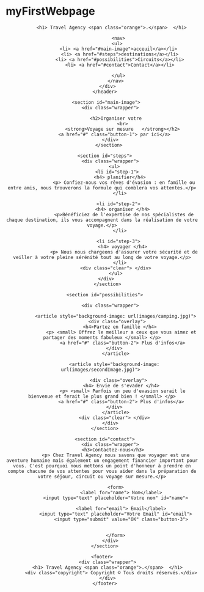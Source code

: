 # myFirstWebpage


<!Doctype html>
<html>
  <head>
      <meta charset="utf-8">
    <link href="styles.css" rel="stylesheet">
      <link href="https://fonts.googleapis.com/css2?family=Crete+Round&display=swap" rel="stylesheet"> 
      <title>Chris's 1st website</title>
  </head>

  <body>
    <header>
       <div class="wrapper">

           <h1> Travel Agency <span class="orange">.</span>  </h1>
              
                <nav>
               <ul>
                  <li> <a href="#main-image">acceuil</a></li>  
                  <li> <a href="#steps">destinations</a></li> 
                  <li> <a href="#possibilities">Circuits</a></li> 
                  <li> <a href="#contact">Contact</a></li> 
                  
                </ul>
              </nav>
        </div>
      </header>
      
        <section id="main-image"> 
           <div class="wrapper"> 
              
               <h2>Organiser votre 
                   <br>
                   <strong>Voyage sur mesure   </strong></h2>
               <a href="#" class="button-1"> par ici</a>  
          </div>
         </section>
      
      <section id="steps">
          <div class="wrapper">
             <ul>
                <li id="step-1"> 
                 <h4> planifier</h4>
                    <p> Confiez-nous vos rêves d'évasion : en famille ou entre amis, nous trouverons la formule qui comblera vos attentes.</p>
                 </li>
                 
                 <li id="step-2"> 
                   <h4> organiser </h4>
                    <p>Bénéficiez de l'expertise de nos spécialistes de chaque destination, ils vous accompagnent dans la réalisation de votre voyage.</p>
                 </li>
                 
                 <li id="step-3"> 
                   <h4> voyager </h4>
                    <p> Nous nous chargeons d'assurer votre sécurité et de veiller à votre pleine sérénité tout au long de votre voyage.</p>
                 </li>
              <div class="clear"> </div>
              </ul>
          </div>   
        </section>
      
      <section id="possibilities">
         
          <div class="wrapper">
            
              <article style="background-image: url(images/camping.jpg)">
               <div class="overlay">
                 <h4>Partez en famille </h4>
                  <p> <small> Offrez le meilleur a ceux que vous aimez et partager des moments fabuleux </small> </p>
                   <a href="#" class="button-2"> Plus d'infos</a>
                 </div>    
              </article>
              
             <article style="background-image: url(images/secondImage.jpg)"> 
              
                <div class="overlay">
                  <h4> Envie de s'evader </h4>
                   <p> <small> Parfois un peu d'evasion serait le bienvenue et ferait le plus grand bien ! </small> </p>
                  <a href="#" class="button-2"> Plus d'infos</a>
                </div>   
              </article>
             <div class="clear"> </div>
          </div>
      </section>
      
      <section id="contact">
          <div class="wrapper">
            <h3>Contactez-nous</h3>
              <p> Chez Travel Agency nous savons que voyager est une aventure humaine mais également un engagement financier important pour vous. C'est pourquoi nous mettons un point d'honneur à prendre en compte chacune de vos attentes pour vous aider dans la préparation de votre séjour, circuit ou voyage sur mesure.</p>
              
              <form>
                  <label for="name"> Nom</label>
              <input type="text" placeholder="Votre nom" id="name">
                  
                  <label for="email"> Email</label>
              <input type="text" placeholder="Votre Email" id="email">
                  <input type="submit" value="OK" class="button-3">
              
              
              </form>
          </div>
      </section>
      
      <footer>  
        <div class="wrapper">
        <h1> Travel Agency <span class="orange">.</span>  </h1>
           <div class="copyright"> Copyright © Tous droits réservés.</div>   
        </div>
      </footer>
  </body>


</html>


